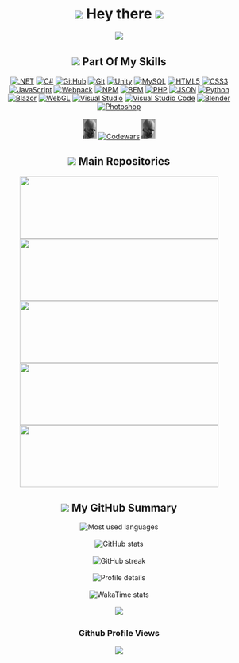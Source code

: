 <div align="center">
  <h1><img src="https://i.gifer.com/SVKl.gif" width="30px"> Hey there <img src="https://i.gifer.com/SVKl.gif" width="30px"></h1>
  <a href="https://git.io/typing-svg" target="_blank"><img src="https://readme-typing-svg.herokuapp.com?color=04EDF8&size=25&center=true&vCenter=true&width=900&height=70&lines=I+love+developing+cross-platform+games,+websites,+web+applications;I+also+publish+open+source+projects;Nice+to+meet+you!;На+самом+деле+я+программист+личинка-червь-дединсайд☠️"></a>
</div>

<div align="center">
  <h2><img src="https://i.gifer.com/fxVE.gif" width="30px"> Part Of My Skills</h2>
  <a href="https://dotnet.microsoft.com/en-us/" target="_blank"><img alt=".NET" src="https://img.shields.io/badge/.NET-%23512BD4?style=for-the-badge&logoSize=auto&logoSize=auto"></a>
  <a href="https://learn.microsoft.com/en-us/dotnet/csharp/"><img alt="C#" src="https://img.shields.io/badge/c%23-%23239120.svg?style=for-the-badge&logo=csharp&logoColor=white"></a>
  <a href="https://github.com/" target="_blank"><img alt="GitHub" src="https://img.shields.io/badge/github-%23121011.svg?style=for-the-badge&logo=github&logoColor=white&logoSize=auto""></a>
  <a href="https://git-scm.com/" target="_blank"><img alt="Git" src="https://img.shields.io/badge/Git-%23F05032?style=for-the-badge&logo=Git&logoColor=white&logoSize=auto"></a>
  <a href="https://unity.com/" target="_blank"><img alt="Unity" src="https://img.shields.io/badge/Unity-%23000?style=for-the-badge&logo=unity&logoColor=%23FFFFFF&logoSize=auto"></a>
  <a href="https://www.mysql.com" target="_blank"><img alt="MySQL" src="https://img.shields.io/badge/MySQL-%234479A1?style=for-the-badge&logo=MySQL&logoColor=white&logoSize=auto"></a>
  <a href="https://developer.mozilla.org/en-US/docs/Web/HTML" target="_blank"><img alt="HTML5" src="https://img.shields.io/badge/html5-%23E34F26?style=for-the-badge&logo=html5&logoColor=white&logoSize=auto"></a>
  <a href="https://developer.mozilla.org/en-US/docs/Web/CSS" target="_blank"><img alt="CSS3" src="https://img.shields.io/badge/css3-%231572B6?style=for-the-badge&logo=css3&logoColor=white&logoSize=auto"></a>
  <a href="https://learn.javascript.ru/" target="_blank"><img alt="JavaScript" src="https://img.shields.io/badge/JavaScript-%23F7DF1E?style=for-the-badge&logo=javascript&logoColor=black&logoSize=auto"></a>
  <a href="https://webpack.js.org/" target="_blank"><img alt="Webpack" src="https://img.shields.io/badge/Webpack-%238DD6F9?style=for-the-badge&logo=webpack&logoColor=black&logoSize=auto"></a>
  <a href="https://www.npmjs.com/" target="_blank"><img alt="NPM" src="https://img.shields.io/badge/npm-%23CB3837?style=for-the-badge&logo=npm&logoColor=white&logoSize=auto"></a>
  <a href="https://getbem.com/"><img alt="BEM" src="https://img.shields.io/badge/bem-%23ffffff?style=for-the-badge&logo=bem&logoColor=%23000000&logoSize=auto"></a>
  <a href="https://www.php.net/" target="_blank"><img alt="PHP" src="https://img.shields.io/badge/php-%23777BB4?style=for-the-badge&logo=php&logoColor=white&logoSize=auto"></a>
  <a href="https://www.json.org/json-en.html"><img alt="JSON" src="https://img.shields.io/badge/JSON-%23ffffff?style=for-the-badge&logo=JSON&logoColor=%23000000&logoSize=auto"></a>
  <a href="https://www.python.org/" target="_blank"><img alt="Python" src="https://img.shields.io/badge/Python-%233776AB?style=for-the-badge&logo=python&logoColor=white&logoSize=auto"></a>
  <a href="https://learn.microsoft.com/ru-ru/aspnet/core/blazor/?view=aspnetcore-9.0" target="_blank"><img alt="Blazor" src="https://img.shields.io/badge/Blazor-%23512BD4?style=for-the-badge&logo=blazor&logoColor=white&logoSize=auto"></a>
  <a href="https://www.khronos.org/webgl/wiki/Main_Page" target="_blank"><img alt="WebGL" src="https://img.shields.io/badge/WebGL-%23990000?style=for-the-badge&logo=webgl&logoColor=white&logoSize=auto"></a>
  <a href="https://visualstudio.microsoft.com/ru/" target="_blank"><img alt="Visual Studio" src="https://img.shields.io/badge/Visual%20Studio-5C2D91.svg?style=for-the-badge&logo=visual-studio&logoColor=white"></a>
  <a href="https://code.visualstudio.com/" target="_blank"><img alt="Visual Studio Code" src="https://img.shields.io/badge/Visual%20Studio%20Code-0078d7.svg?style=for-the-badge&logo=visual-studio-code&logoColor=white"></a>
  <a href="https://www.blender.org/" target="_blank"><img alt="Blender" src="https://img.shields.io/badge/Blender-%23E87D0D?style=for-the-badge&logo=Blender&logoColor=white&logoSize=auto"></a>
  <a href="https://www.adobe.com/ru/products/photoshop.html" target="_blank"><img alt="Photoshop" src="https://img.shields.io/badge/adobe%20photoshop-%2331A8FF.svg?style=for-the-badge&logo=adobe%20photoshop&logoColor=white"></a>
  <br/><br/>
  <img src="https://github.com/Hi-Tech-Mechanic/Hi-Tech-Mechanic/blob/main/Smart chad.jpg" height=40>
  <a href="https://www.codewars.com/users/%D0%93%D0%BB%D1%83%D0%B1%D0%BE%D0%BA%D0%BE%D1%81%D0%BB%D0%B0%D0%B2"><img alt="Codewars" src="https://www.codewars.com/users/%D0%93%D0%BB%D1%83%D0%B1%D0%BE%D0%BA%D0%BE%D1%81%D0%BB%D0%B0%D0%B2/badges/large"></a>
  <img src="https://github.com/Hi-Tech-Mechanic/Hi-Tech-Mechanic/blob/main/Smart chad.jpg" height=40>
</div>

<div align="center">
  <h2><img src="https://i.gifer.com/NIbp.gif" width="30px"> Main Repositories</h2>
  <a href="https://github.com/Hi-Tech-Mechanic/Hi-Tech-Mechanic.github.io">
    <img height=125 width=400 align="center" src="https://github-readme-stats.vercel.app/api/pin/?username=Hi-Tech-Mechanic&repo=Hi-Tech-Mechanic.github.io&theme=algolia&card_width=400" />
  </a>
  <a href="https://github.com/Hi-Tech-Mechanic/MultiverseMemes">
    <img height=125 width=400 align="center" src="https://github-readme-stats.vercel.app/api/pin/?username=Hi-Tech-Mechanic&repo=MultiverseMemes&theme=algolia&card_width=400" />
  </a>
  <a href="https://github.com/Hi-Tech-Mechanic/RPG-style-character-menu-concept">
    <img height=125 width=400 align="center" src="https://github-readme-stats.vercel.app/api/pin/?username=Hi-Tech-Mechanic&repo=RPG-style-character-menu-concept&theme=algolia&card_width=400" />
  </a>
  <a href="https://github.com/Hi-Tech-Mechanic/Exolab">
    <img height=125 width=400 align="center" src="https://github-readme-stats.vercel.app/api/pin/?username=Hi-Tech-Mechanic&repo=Exolab&theme=algolia&card_width=400" />
  </a>
  <a href="https://github.com/Hi-Tech-Mechanic/FurnitureShop">
    <img height=125 width=400 align="center" src="https://github-readme-stats.vercel.app/api/pin/?username=Hi-Tech-Mechanic&repo=FurnitureShop&theme=algolia&card_width=400" />
  </a>
</div>

<div align="center">
  <h2><img src="https://i.gifer.com/Ocko.gif" width="30px"> My GitHub Summary</h2>
  <img height=220 alt="Most used languages" src="https://github-readme-stats.vercel.app/api/top-langs/?username=Hi-Tech-Mechanic&layout=donut&theme=algolia&hide=ShaderLab,tcl" /><br/><br/>
  <img height=220 alt="GitHub stats" src="https://github-readme-stats.vercel.app/api?username=Hi-Tech-Mechanic&show_icons=true&theme=algolia&rank_icon=percentile&include_all_commits" /><br/><br/>
  <img height=220 alt="GitHub streak" src="https://github-readme-streak-stats.herokuapp.com/?user=Hi-Tech-Mechanic&theme=algolia&hide_border=false" /><br/><br/>
  <img height=220 alt="Profile details" src="https://github-profile-summary-cards.vercel.app/api/cards/profile-details?username=Hi-Tech-Mechanic&theme=algolia"><br/><br/>
  <img alt="WakaTime stats" src="https://github-readme-stats.vercel.app/api/wakatime?username=HiTechMechanic&layout=compact&theme=algolia"><br/><br/>
  <img src="https://github-profile-trophy.vercel.app/?username=Hi-Tech-Mechanic&theme=algolia&column=5&margin-w=15&&margin-h=15">
</div>

<div align="center">
  <h3>Github Profile Views</h3>
  <img src="https://profile-counter.glitch.me/{Hi-Tech-Mechanic}/count.svg">
</div>
